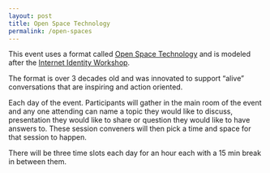 ```yaml
---
layout: post
title: Open Space Technology
permalink: /open-spaces
---
```


This event uses a format called [Open Space Technology](https://en.wikipedia.org/wiki/Open_Space_Technology) and is modeled after the [Internet Identity Workshop](https://internetidentityworkshop.com/).

The format is over 3 decades old and was innovated to support “alive” conversations that are inspiring and action oriented.

Each day of the event. Participants will gather in the main room of the event and any one attending can name a topic they would like to discuss, presentation they would like to share or question they would like to have answers to.  These session conveners will then pick a time and space for that session to happen.

There will be three time slots each day for an hour each with a 15 min break in between them.
